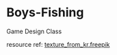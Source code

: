 # Boys-Fishing
Game Design Class

resource ref:
<a href="https://kr.freepik.com/photos/background">texture_from_kr.freepik</a>
